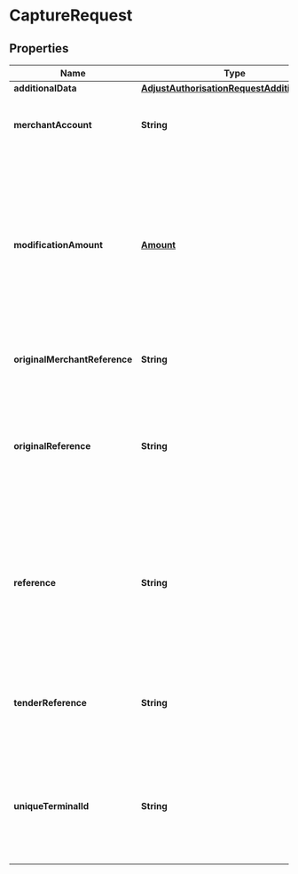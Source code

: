 

# CaptureRequest


## Properties

| Name | Type | Description | Notes |
|------------ | ------------- | ------------- | -------------|
|**additionalData** | [**AdjustAuthorisationRequestAdditionalData**](AdjustAuthorisationRequestAdditionalData.md) |  |  [optional] |
|**merchantAccount** | **String** | The merchant account that is used to process the payment. |  |
|**modificationAmount** | [**Amount**](Amount.md) | The amount that needs to be captured. The &#x60;currency&#x60; must match the currency used in authorisation, the &#x60;value&#x60; must be smaller than or equal to the authorised amount. |  |
|**originalMerchantReference** | **String** | The original merchant reference to cancel. |  [optional] |
|**originalReference** | **String** | The original pspReference of the payment to modify. This reference is returned in: * authorisation response * authorisation notification   |  |
|**reference** | **String** | Your reference for the payment modification. This reference is visible in Customer Area and in reports. Maximum length: 80 characters. |  [optional] |
|**tenderReference** | **String** | The transaction reference provided by the PED. For point-of-sale integrations only. |  [optional] |
|**uniqueTerminalId** | **String** | Unique terminal ID for the PED that originally processed the request. For point-of-sale integrations only. |  [optional] |



